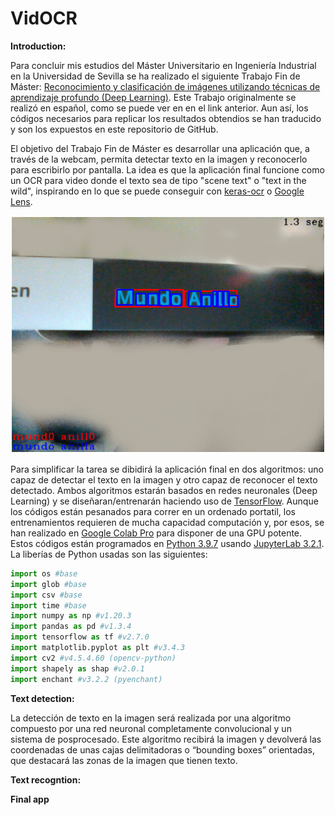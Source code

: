 # VidOCR

**Introduction:**

Para concluir mis estudios del Máster Universitario en Ingeniería Industrial en la Universidad de Sevilla se ha realizado el siguiente Trabajo Fin de Máster: [Reconocimiento y clasificación de imágenes utilizando técnicas de aprendizaje profundo (Deep Learning)](https://hdl.handle.net/11441/151661). Este Trabajo originalmente se realizó en español, como se puede ver en en el link anterior. Aun así, los códigos necesarios para replicar los resultados obtendios se han traducido y son los expuestos en este repositorio de GitHub.

El objetivo del Trabajo Fin de Máster es desarrollar una aplicación que, a través de la webcam, permita detectar texto en la imagen y reconocerlo para escribirlo por pantalla. La idea es que la aplicación final funcione como un OCR para video donde el texto sea de tipo "scene text" o "text in the wild", inspirando en lo que se puede conseguir con [keras-ocr](https://keras-ocr.readthedocs.io/en/latest/) o [Google Lens](https://lens.google/intl/es/).

![Detección, reconocmiento y corrección del título del libro Mundo Anillo](/FinalApp/Result.PNG)

Para simplificar la tarea se dibidirá la aplicación final en dos algoritmos: uno capaz de detectar el texto en la imagen y otro capaz de reconocer el texto detectado. Ambos algoritmos estarán basados en redes neuronales (Deep Learning) y se diseñaran/entrenarán haciendo uso de [TensorFlow](https://www.tensorflow.org/?hl=es-419). Aunque los códigos están pesanados para correr en un ordenado portatil, los entrenamientos requieren de mucha capacidad computación y, por esos, se han realizado en [Google Colab Pro](https://colab.google/) para disponer de una GPU potente. Estos códigos están programados en [Python 3.9.7](https://www.python.org/psf-landing/) usando [JupyterLab 3.2.1](https://jupyter.org/). La liberías de Python usadas son las siguientes:

```python
import os #base
import glob #base
import csv #base
import time #base
import numpy as np #v1.20.3
import pandas as pd #v1.3.4
import tensorflow as tf #v2.7.0
import matplotlib.pyplot as plt #v3.4.3
import cv2 #v4.5.4.60 (opencv-python)
import shapely as shap #v2.0.1
import enchant #v3.2.2 (pyenchant)
```

**Text detection:**

La detección de texto en la imagen será realizada por una algoritmo compuesto por una red neuronal
completamente convolucional y un sistema de posprocesado. Este algoritmo recibirá la imagen y devolverá
las coordenadas de unas cajas delimitadoras o “bounding boxes” orientadas, que destacará las zonas de la
imagen que tienen texto.


**Text recogntion:**


**Final app**


